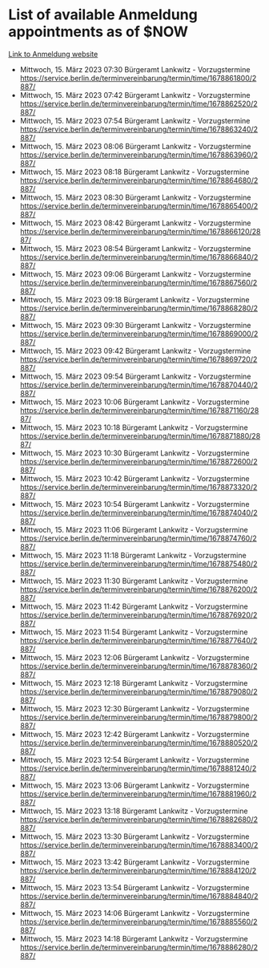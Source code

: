 # List of available Anmeldung appointments as of $NOW
[Link to Anmeldung website](https://service.berlin.de/terminvereinbarung/termin/tag.php?termin=1&anliegen[]=120686&dienstleisterlist=122210,122217,327316,122219,327312,122227,327314,122231,327346,122243,327348,122254,122252,329742,122260,329745,122262,329748,122271,327278,122273,327274,122277,327276,330436,122280,327294,122282,327290,122284,327292,122291,327270,122285,327266,122286,327264,122296,327268,150230,329760,122297,327286,122294,327284,122312,329763,122314,329775,122304,327330,122311,327334,122309,327332,317869,122281,327352,122279,329772,122283,122276,327324,122274,327326,122267,329766,122246,327318,122251,327320,122257,327322,122208,327298,122226,327300&herkunft=http%3A%2F%2Fservice.berlin.de%2Fdienstleistung%2F120686%2F)
- Mittwoch, 15. März 2023 07:30 Bürgeramt Lankwitz - Vorzugstermine https://service.berlin.de/terminvereinbarung/termin/time/1678861800/2887/
- Mittwoch, 15. März 2023 07:42 Bürgeramt Lankwitz - Vorzugstermine https://service.berlin.de/terminvereinbarung/termin/time/1678862520/2887/
- Mittwoch, 15. März 2023 07:54 Bürgeramt Lankwitz - Vorzugstermine https://service.berlin.de/terminvereinbarung/termin/time/1678863240/2887/
- Mittwoch, 15. März 2023 08:06 Bürgeramt Lankwitz - Vorzugstermine https://service.berlin.de/terminvereinbarung/termin/time/1678863960/2887/
- Mittwoch, 15. März 2023 08:18 Bürgeramt Lankwitz - Vorzugstermine https://service.berlin.de/terminvereinbarung/termin/time/1678864680/2887/
- Mittwoch, 15. März 2023 08:30 Bürgeramt Lankwitz - Vorzugstermine https://service.berlin.de/terminvereinbarung/termin/time/1678865400/2887/
- Mittwoch, 15. März 2023 08:42 Bürgeramt Lankwitz - Vorzugstermine https://service.berlin.de/terminvereinbarung/termin/time/1678866120/2887/
- Mittwoch, 15. März 2023 08:54 Bürgeramt Lankwitz - Vorzugstermine https://service.berlin.de/terminvereinbarung/termin/time/1678866840/2887/
- Mittwoch, 15. März 2023 09:06 Bürgeramt Lankwitz - Vorzugstermine https://service.berlin.de/terminvereinbarung/termin/time/1678867560/2887/
- Mittwoch, 15. März 2023 09:18 Bürgeramt Lankwitz - Vorzugstermine https://service.berlin.de/terminvereinbarung/termin/time/1678868280/2887/
- Mittwoch, 15. März 2023 09:30 Bürgeramt Lankwitz - Vorzugstermine https://service.berlin.de/terminvereinbarung/termin/time/1678869000/2887/
- Mittwoch, 15. März 2023 09:42 Bürgeramt Lankwitz - Vorzugstermine https://service.berlin.de/terminvereinbarung/termin/time/1678869720/2887/
- Mittwoch, 15. März 2023 09:54 Bürgeramt Lankwitz - Vorzugstermine https://service.berlin.de/terminvereinbarung/termin/time/1678870440/2887/
- Mittwoch, 15. März 2023 10:06 Bürgeramt Lankwitz - Vorzugstermine https://service.berlin.de/terminvereinbarung/termin/time/1678871160/2887/
- Mittwoch, 15. März 2023 10:18 Bürgeramt Lankwitz - Vorzugstermine https://service.berlin.de/terminvereinbarung/termin/time/1678871880/2887/
- Mittwoch, 15. März 2023 10:30 Bürgeramt Lankwitz - Vorzugstermine https://service.berlin.de/terminvereinbarung/termin/time/1678872600/2887/
- Mittwoch, 15. März 2023 10:42 Bürgeramt Lankwitz - Vorzugstermine https://service.berlin.de/terminvereinbarung/termin/time/1678873320/2887/
- Mittwoch, 15. März 2023 10:54 Bürgeramt Lankwitz - Vorzugstermine https://service.berlin.de/terminvereinbarung/termin/time/1678874040/2887/
- Mittwoch, 15. März 2023 11:06 Bürgeramt Lankwitz - Vorzugstermine https://service.berlin.de/terminvereinbarung/termin/time/1678874760/2887/
- Mittwoch, 15. März 2023 11:18 Bürgeramt Lankwitz - Vorzugstermine https://service.berlin.de/terminvereinbarung/termin/time/1678875480/2887/
- Mittwoch, 15. März 2023 11:30 Bürgeramt Lankwitz - Vorzugstermine https://service.berlin.de/terminvereinbarung/termin/time/1678876200/2887/
- Mittwoch, 15. März 2023 11:42 Bürgeramt Lankwitz - Vorzugstermine https://service.berlin.de/terminvereinbarung/termin/time/1678876920/2887/
- Mittwoch, 15. März 2023 11:54 Bürgeramt Lankwitz - Vorzugstermine https://service.berlin.de/terminvereinbarung/termin/time/1678877640/2887/
- Mittwoch, 15. März 2023 12:06 Bürgeramt Lankwitz - Vorzugstermine https://service.berlin.de/terminvereinbarung/termin/time/1678878360/2887/
- Mittwoch, 15. März 2023 12:18 Bürgeramt Lankwitz - Vorzugstermine https://service.berlin.de/terminvereinbarung/termin/time/1678879080/2887/
- Mittwoch, 15. März 2023 12:30 Bürgeramt Lankwitz - Vorzugstermine https://service.berlin.de/terminvereinbarung/termin/time/1678879800/2887/
- Mittwoch, 15. März 2023 12:42 Bürgeramt Lankwitz - Vorzugstermine https://service.berlin.de/terminvereinbarung/termin/time/1678880520/2887/
- Mittwoch, 15. März 2023 12:54 Bürgeramt Lankwitz - Vorzugstermine https://service.berlin.de/terminvereinbarung/termin/time/1678881240/2887/
- Mittwoch, 15. März 2023 13:06 Bürgeramt Lankwitz - Vorzugstermine https://service.berlin.de/terminvereinbarung/termin/time/1678881960/2887/
- Mittwoch, 15. März 2023 13:18 Bürgeramt Lankwitz - Vorzugstermine https://service.berlin.de/terminvereinbarung/termin/time/1678882680/2887/
- Mittwoch, 15. März 2023 13:30 Bürgeramt Lankwitz - Vorzugstermine https://service.berlin.de/terminvereinbarung/termin/time/1678883400/2887/
- Mittwoch, 15. März 2023 13:42 Bürgeramt Lankwitz - Vorzugstermine https://service.berlin.de/terminvereinbarung/termin/time/1678884120/2887/
- Mittwoch, 15. März 2023 13:54 Bürgeramt Lankwitz - Vorzugstermine https://service.berlin.de/terminvereinbarung/termin/time/1678884840/2887/
- Mittwoch, 15. März 2023 14:06 Bürgeramt Lankwitz - Vorzugstermine https://service.berlin.de/terminvereinbarung/termin/time/1678885560/2887/
- Mittwoch, 15. März 2023 14:18 Bürgeramt Lankwitz - Vorzugstermine https://service.berlin.de/terminvereinbarung/termin/time/1678886280/2887/

